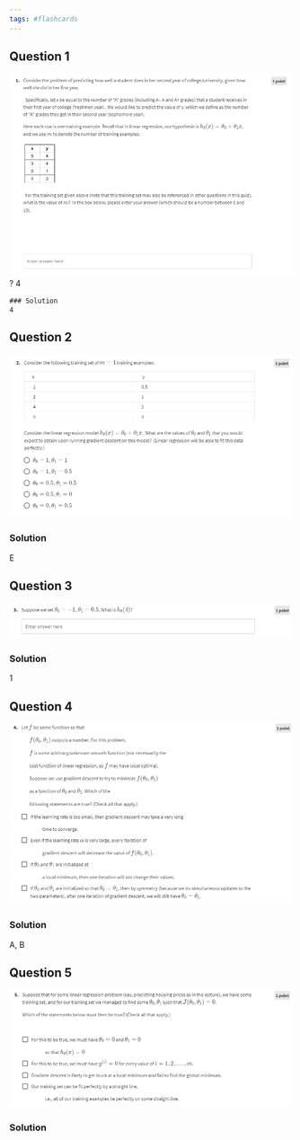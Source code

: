 ```yaml
---
tags: #flashcards
---
```


## Question 1
![](Pasted%20image%2020220523085649.png)
?
4

```
### Solution
4
```
## Question 2
![](Pasted%20image%2020220523085723.png)

### Solution
E

## Question 3
![](Pasted%20image%2020220523085735.png)

### Solution
1

## Question 4
![](Pasted%20image%2020220523085745.png)

### Solution
A, B

## Question 5
![](Pasted%20image%2020220523085754.png)

### Solution
